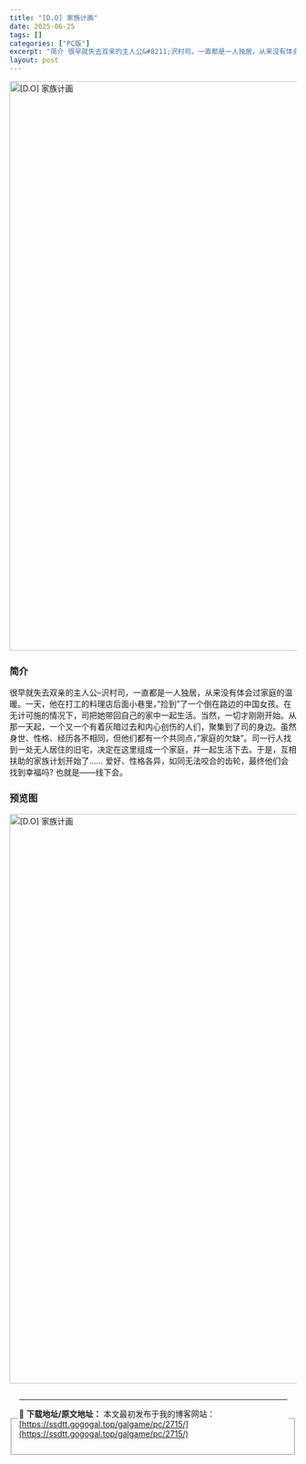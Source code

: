 ```yaml
---
title: "[D.O] 家族计画"
date: 2025-06-25
tags: []
categories: ["PC版"]
excerpt: "简介 很早就失去双亲的主人公&#8211;沢村司，一直都是一人独居，从来没有体会过家庭的温暖。一天，他在打工的料理店后面小巷里，&#8221;捡到&#8221;了一个倒在路边的中国女孩。在无计可施的情况下，司把她带回自己的家中一起生活。当然，一切才刚刚开始。从那一天起，一个又一个有着灰暗过去和内心创&hellip;"
layout: post
---
```



<p><img decoding="async"   src="https://ssdtt.gogogal.top/wp-content/uploads/2025/06/c63e4-00.webp" loading="lazy" alt="[D.O] 家族计画" style="display: block; margin-left: auto; margin-right: auto; width: 1000px;" /></p>
<div>
<h3>简介</h3>
</p></div>
<p>很早就失去双亲的主人公&#8211;沢村司，一直都是一人独居，从来没有体会过家庭的温暖。一天，他在打工的料理店后面小巷里，&#8221;捡到&#8221;了一个倒在路边的中国女孩。在无计可施的情况下，司把她带回自己的家中一起生活。当然，一切才刚刚开始。从那一天起，一个又一个有着灰暗过去和内心创伤的人们，聚集到了司的身边。虽然身世、性格、经历各不相同，但他们都有一个共同点，&#8221;家庭的欠缺&#8221;。司一行人找到一处无人居住的旧宅，决定在这里组成一个家庭，并一起生活下去。于是，互相扶助的家族计划开始了…… 爱好、性格各异，如同无法咬合的齿轮，最终他们会找到幸福吗? 也就是——线下会。</p>
<h3>预览图</h3>
<p><img decoding="async"   src="https://ssdtt.gogogal.top/wp-content/uploads/2025/06/1e697-01.webp" loading="lazy" alt="[D.O] 家族计画" style="display: block; margin-left: auto; margin-right: auto; width: 1000px;" /></p>
<div> </div>
<fieldset>
<legend>


---
📖 **下载地址/原文地址：** 本文最初发布于我的博客网站：[https://ssdtt.gogogal.top/galgame/pc/2715/](https://ssdtt.gogogal.top/galgame/pc/2715/)
